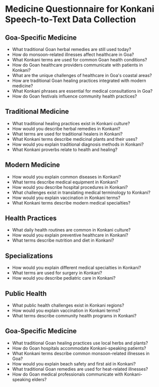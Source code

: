# Medicine Questionnaire for Konkani Speech-to-Text Data Collection

## Goa-Specific Medicine

- What traditional Goan herbal remedies are still used today?
- How do monsoon-related illnesses affect healthcare in Goa?
- What Konkani terms are used for common Goan health conditions?
- How do Goan healthcare providers communicate with patients in Konkani?
- What are the unique challenges of healthcare in Goa's coastal areas?
- How are traditional Goan healing practices integrated with modern medicine?
- What Konkani phrases are essential for medical consultations in Goa?
- How do Goan festivals influence community health practices?

## Traditional Medicine

- What traditional healing practices exist in Konkani culture?
- How would you describe herbal remedies in Konkani?
- What terms are used for traditional healers in Konkani?
- What Konkani terms describe medicinal plants and their uses?
- How would you explain traditional diagnosis methods in Konkani?
- What Konkani proverbs relate to health and healing?

## Modern Medicine

- How would you explain common diseases in Konkani?
- What terms describe medical equipment in Konkani?
- How would you describe hospital procedures in Konkani?
- What challenges exist in translating medical terminology to Konkani?
- How would you explain vaccination in Konkani terms?
- What Konkani terms describe modern medical specialties?

## Health Practices

- What daily health routines are common in Konkani culture?
- How would you explain preventive healthcare in Konkani?
- What terms describe nutrition and diet in Konkani?

## Specializations

- How would you explain different medical specialties in Konkani?
- What terms are used for surgery in Konkani?
- How would you describe pediatric care in Konkani?

## Public Health

- What public health challenges exist in Konkani regions?
- How would you explain vaccination in Konkani terms?
- What terms describe community health programs in Konkani?

## Goa-Specific Medicine

- What traditional Goan healing practices use local herbs and plants?
- How do Goan hospitals accommodate Konkani-speaking patients?
- What Konkani terms describe common monsoon-related illnesses in Goa?
- How would you explain beach safety and first aid in Konkani?
- What traditional Goan remedies are used for heat-related illnesses?
- How do Goan medical professionals communicate with Konkani-speaking elders?
